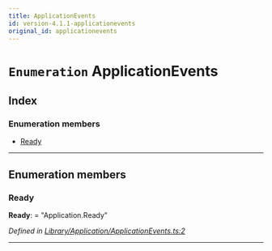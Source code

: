 ```yaml
---
title: ApplicationEvents
id: version-4.1.1-applicationevents
original_id: applicationevents
---
```


# `Enumeration` ApplicationEvents

## Index

### Enumeration members

* [Ready](applicationevents#ready)

---

## Enumeration members

<a id="ready"></a>

###  Ready

**Ready**:  = "Application.Ready"

*Defined in [Library/Application/ApplicationEvents.ts:2](https://github.com/SpoonX/stix/blob/6863ef8/src/Library/Application/ApplicationEvents.ts#L2)*

___

